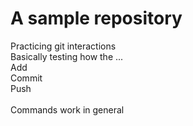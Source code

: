 # A sample repository

Practicing git interactions <br>
Basically testing how the ...
<br>
Add <br>
Commit <br>
Push <br>
<br>
Commands work in general
